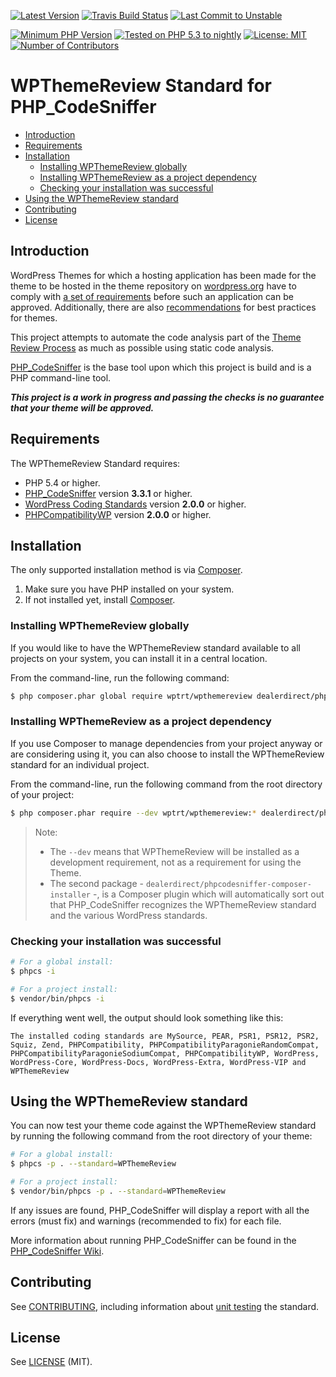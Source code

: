 <div aria-hidden="true">

[![Latest Version](https://poser.pugx.org/wptrt/wpthemereview/v/stable)](https://packagist.org/packages/wptrt/wpthemereview)
[![Travis Build Status](https://travis-ci.org/WPTRT/WPThemeReview.svg?branch=master)](https://travis-ci.org/WPTRT/WPThemeReview)
[![Last Commit to Unstable](https://img.shields.io/github/last-commit/WPTRT/WPThemeReview/develop.svg)](https://github.com/WPTRT/WPThemeReview/commits/develop)

[![Minimum PHP Version](https://img.shields.io/packagist/php-v/wptrt/wpthemereview.svg?maxAge=3600)](https://packagist.org/packages/wptrt/wpthemereview)
[![Tested on PHP 5.3 to nightly](https://img.shields.io/badge/tested%20on-PHP%205.3%20|%205.4%20|%205.5%20|%205.6%20|%207.0%20|%207.1%20|%207.2%20|%20nightly-green.svg?maxAge=2419200)](https://travis-ci.org/WPTRT/WPThemeReview)
[![License: MIT](https://poser.pugx.org/wptrt/wpthemereview/license)](https://github.com/WPTRT/WPThemeReview/blob/develop/LICENSE)
[![Number of Contributors](https://img.shields.io/github/contributors/WPTRT/WPThemeReview.svg?maxAge=3600)](https://github.com/WPTRT/WPThemeReview/graphs/contributors)

</div>


# WPThemeReview Standard for PHP_CodeSniffer

* [Introduction](#introduction)
* [Requirements](#requirements)
* [Installation](#installation)
    + [Installing WPThemeReview globally](#installing-wpthemereview-globally)
    + [Installing WPThemeReview as a project dependency](#installing-wpthemereview-as-a-project-dependency)
    + [Checking your installation was successful](#checking-your-installation-was-successful)
* [Using the WPThemeReview standard](#using-the-wpthemereview-standard)
* [Contributing](#contributing)
* [License](#license)

## Introduction

WordPress Themes for which a hosting application has been made for the theme to be hosted in the theme repository on [wordpress.org](https://wordpress.org/themes/) have to comply with [a set of requirements](https://make.wordpress.org/themes/handbook/review/required/) before such an application can be approved.
Additionally, there are also [recommendations](https://make.wordpress.org/themes/handbook/review/recommended/) for best practices for themes.

This project attempts to automate the code analysis part of the [Theme Review Process](https://make.wordpress.org/themes/handbook/review/) as much as possible using static code analysis.

[PHP_CodeSniffer](https://github.com/squizlabs/PHP_CodeSniffer) is the base tool upon which this project is build and is a PHP command-line tool.

**_This project is a work in progress and passing the checks is no guarantee that your theme will be approved._**


## Requirements

The WPThemeReview Standard requires:
* PHP 5.4 or higher.
* [PHP_CodeSniffer](https://github.com/squizlabs/PHP_CodeSniffer) version **3.3.1** or higher.
* [WordPress Coding Standards](https://github.com/WordPress-Coding-Standards/WordPress-Coding-Standards) version **2.0.0** or higher.
* [PHPCompatibilityWP](https://github.com/PHPCompatibility/PHPCompatibilityWP) version **2.0.0** or higher.


## Installation

The only supported installation method is via [Composer](https://getcomposer.org/).

1. Make sure you have PHP installed on your system.
2. If not installed yet, install [Composer](https://getcomposer.org/download/).

### Installing WPThemeReview globally

If you would like to have the WPThemeReview standard available to all projects on your system, you can install it in a central location.

From the command-line, run the following command:
```bash
$ php composer.phar global require wptrt/wpthemereview dealerdirect/phpcodesniffer-composer-installer
```

### Installing WPThemeReview as a project dependency

If you use Composer to manage dependencies from your project anyway or are considering using it, you can also choose to install the WPThemeReview standard for an individual project.

From the command-line, run the following command from the root directory of your project:

```bash
$ php composer.phar require --dev wptrt/wpthemereview:* dealerdirect/phpcodesniffer-composer-installer:^0.4.4
```

> Note:
> * The `--dev` means that WPThemeReview will be installed as a development requirement, not as a requirement for using the Theme.
> * The second package - `dealerdirect/phpcodesniffer-composer-installer` -, is a Composer plugin which will automatically sort out that PHP_CodeSniffer recognizes the WPThemeReview standard and the various WordPress standards.

### Checking your installation was successful

```bash
# For a global install:
$ phpcs -i

# For a project install:
$ vendor/bin/phpcs -i
```

If everything went well, the output should look something like this:
```
The installed coding standards are MySource, PEAR, PSR1, PSR12, PSR2, Squiz, Zend, PHPCompatibility, PHPCompatibilityParagonieRandomCompat, PHPCompatibilityParagonieSodiumCompat, PHPCompatibilityWP, WordPress, WordPress-Core, WordPress-Docs, WordPress-Extra, WordPress-VIP and WPThemeReview
```


## Using the WPThemeReview standard

You can now test your theme code against the WPThemeReview standard by running the following command from the root directory of your theme:
```bash
# For a global install:
$ phpcs -p . --standard=WPThemeReview

# For a project install:
$ vendor/bin/phpcs -p . --standard=WPThemeReview
```

If any issues are found, PHP_CodeSniffer will display a report with all the errors (must fix) and warnings (recommended to fix) for each file.

More information about running PHP_CodeSniffer can be found in the [PHP_CodeSniffer Wiki](https://github.com/squizlabs/PHP_CodeSniffer/wiki).


## Contributing

See [CONTRIBUTING](.github/CONTRIBUTING.md), including information about [unit testing](.github/CONTRIBUTING.md#unit-testing) the standard.

## License

See [LICENSE](LICENSE) (MIT).
